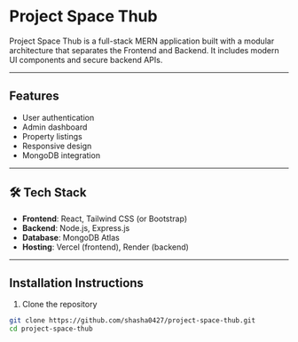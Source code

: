 #  Project Space Thub

Project Space Thub is a full-stack MERN application built with a modular architecture that separates the Frontend and Backend. It includes modern UI components and secure backend APIs.

---

##  Features

- User authentication
- Admin dashboard
- Property listings
- Responsive design
- MongoDB integration

---

## 🛠 Tech Stack

- **Frontend**: React, Tailwind CSS (or Bootstrap)
- **Backend**: Node.js, Express.js
- **Database**: MongoDB Atlas
- **Hosting**: Vercel (frontend), Render (backend)

---

##  Installation Instructions

1. Clone the repository

```bash
git clone https://github.com/shasha0427/project-space-thub.git
cd project-space-thub
